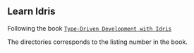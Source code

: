 ## Learn Idris

Following the book [`Type-Driven Development with Idris`](https://www.manning.com/books/type-driven-development-with-idris)

The directories corresponds to the listing number in the book.
